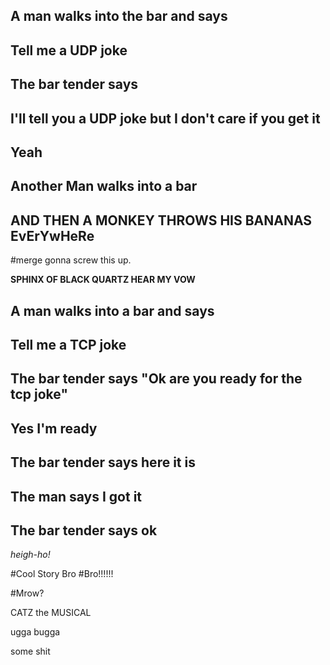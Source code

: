 
## A man walks into the bar and says
## Tell me a UDP joke
## The bar tender says
## I'll tell you a UDP joke but I don't care if you get it
## Yeah
## Another Man walks into a bar
## AND THEN A MONKEY THROWS HIS BANANAS EvErYwHeRe
#merge
gonna screw this up.

**SPHINX OF BLACK QUARTZ HEAR MY VOW**
## A man walks into a bar and says
## Tell me a TCP joke
## The bar tender says "Ok are you ready for the tcp joke"
## Yes I'm ready
## The bar tender says here it is
## The man says I got it
## The bar tender says ok

*heigh-ho!*

#Cool Story Bro
#Bro!!!!!!

#Mrow?

CATZ the MUSICAL


ugga bugga





some shit

